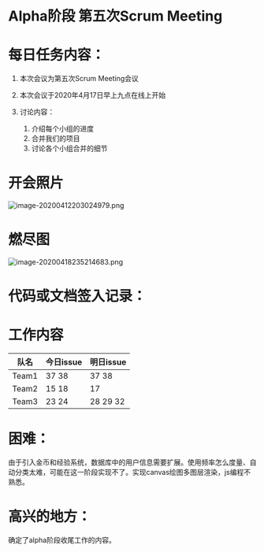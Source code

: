 # Alpha阶段 第五次Scrum Meeting

# 每日任务内容：

1. 本次会议为第五次Scrum Meeting会议
2. 本次会议于2020年4月17日早上九点在线上开始
3. 讨论内容：

   1. 介绍每个小组的进度
   2. 合并我们的项目
   3. 讨论各个小组合并的细节

# 开会照片

![image-20200412203024979.png](https://i.loli.net/2020/04/15/Vxz7dc6STZy8AUk.png)

# 燃尽图

![image-20200418235214683.png](https://i.loli.net/2020/04/20/3mzFpQ5ExU9ChAI.png)



# 代码或文档签入记录：

# 工作内容

| 队名  | 今日issue | 明日issue |
| ----- | --------- | --------- |
| Team1 | 37 38     | 37 38     |
| Team2 | 15 18     | 17        |
| Team3 | 23 24     | 28 29 32  |



# 困难：

由于引入金币和经验系统，数据库中的用户信息需要扩展。使用频率怎么度量、自动分类太难，可能在这一阶段实现不了。实现canvas绘图多图层渲染，js编程不熟悉。

# 高兴的地方：

确定了alpha阶段收尾工作的内容。